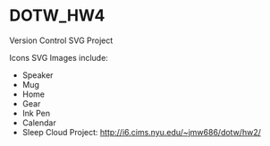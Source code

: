 # DOTW_HW4
Version Control SVG Project

Icons SVG Images include:
  * Speaker
  * Mug
  * Home
  * Gear
  * Ink Pen
  * Calendar
  * Sleep Cloud
Project: http://i6.cims.nyu.edu/~jmw686/dotw/hw2/
